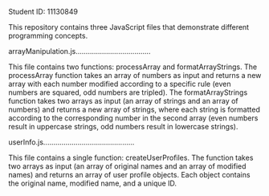 Student ID: 11130849

This repository contains three JavaScript files that demonstrate different programming concepts.

arrayManipulation.js.....................................

This file contains two functions: processArray and formatArrayStrings. The processArray function takes an array of numbers as input and returns a new array with each number modified according to a specific rule (even numbers are squared, odd numbers are tripled). The formatArrayStrings function takes two arrays as input (an array of strings and an array of numbers) and returns a new array of strings, where each string is formatted according to the corresponding number in the second array (even numbers result in uppercase strings, odd numbers result in lowercase strings).

userInfo.js.............................................

This file contains a single function: createUserProfiles. The function takes two arrays as input (an array of original names and an array of modified names) and returns an array of user profile objects. Each object contains the original name, modified name, and a unique ID.